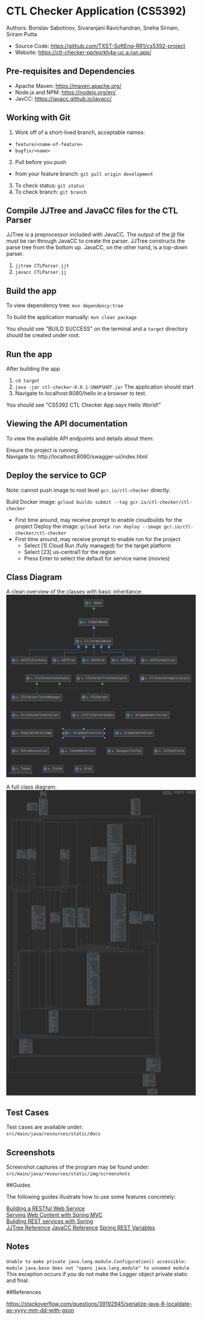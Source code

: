 # CTL Checker Application (CS5392) 

Authors: Borislav Sabotinov, Sivaranjani Ravichandran, Sneha Sirnam, Sriram Putta    
- Source Code: https://github.com/TXST-SoftEng-RR1/cs5392-project
- Website: https://ctl-checker-pprkprkh4a-uc.a.run.app/

## Pre-requisites and Dependencies

- Apache Maven: https://maven.apache.org/     
- Node.js and NPM: https://nodejs.org/en/    
- JavCC: https://javacc.github.io/javacc/

## Working with Git

1. Work off of a short-lived branch, acceptable names: 
- `feature/<name-of-feature>`
- `bugfix/<name>`
2. Pull before you push
- from your feature branch: 
`git pull origin development`
3. To check status: `git status`
4. To check branch: `git branch`

## Compile JJTree and JavaCC files for the CTL Parser

JJTree is a preprocessor included with JavaCC. 
The output of the jjt file must be ran through JavaCC to create the parser. 
JJTree constructs the parse tree from the bottom up. 
JavaCC, on the other hand, is a top-down parser. 

1. `jjtree CTLParser.jjt`
2. `javacc CTLParser.jj`

## Build the app

To view dependency tree: 
`mvn dependency:tree`

To build the application manually: 
`mvn clean package`    

You should see "BUILD SUCCESS" on the terminal and a `target` directory should be created under root.

## Run the app

After building the app 

1. `cd target`
2. `java -jar ctl-checker-0.0.1-SNAPSHOT.jar`
   The application should start
3. Navigate to localhost:8080/hello in a browser to test. 

You should see "CS5392 CTL Checker App says Hello World!"

## Viewing the API documentation
To view the available API endpoints and details about them:

Ensure the project is running.    
Navigate to: http://localhost:8080/swagger-ui/index.html

## Deploy the service to GCP
Note: cannot push image to root level `gcr.io/ctl-checker` directly.

Build Docker image: `gcloud builds submit --tag gcr.io/ctl-checker/ctl-checker`   
- First time around, may receive prompt to enable cloudbuilds for the project
Deploy the image: `gcloud beta run deploy --image gcr.io/ctl-checker/ctl-checker`    
- First time around, may receive prompt to enable run for the project
  - Select [1] Cloud Run (fully managed) for the target platform
  - Select [23] us-central1 for the region
  - Press Enter to select the default for service name (movies)

## Class Diagram

A clean overview of the classes with basic inheritance: 
![Simple CTL UML Diagram](src/main/resources/static/img/CTLSimpleUML.png)

A full class diagram: 
![Full CTL UML Diagram](src/main/resources/static/img/CTLCheckerUML.png)

## Test Cases

Test cases are available under:   
 `src/main/java/resources/static/docs`

## Screenshots 

Screenshot captures of the program may be found under:    
 `src/main/java/resources/static/img/screenshots`

##Guides

The following guides illustrate how to use some features concretely:

[Building a RESTful Web Service](https://spring.io/guides/gs/rest-service/)    
[Serving Web Content with Spring MVC](https://spring.io/guides/gs/serving-web-content/)    
[Building REST services with Spring](https://spring.io/guides/tutorials/bookmarks/)    
[JJTree Reference](https://www.cs.purdue.edu/homes/hosking/javacc/doc/JJTree.html)
[JavaCC Reference](https://javacc.github.io/javacc/tutorials/examples.html#javacc-instructions)
[Spring REST Variables](https://stackoverflow.com/questions/55949044/global-variables-in-controller-class-are-overridden-with-latest-session-opened)

## Notes

`Unable to make private java.lang.module.Configuration() accessible: module java.base does not "opens java.lang.module" to unnamed module`
This exception occurs if you do not make the Logger object private static and final.  

##References

https://stackoverflow.com/questions/39192945/serialize-java-8-localdate-as-yyyy-mm-dd-with-gson
